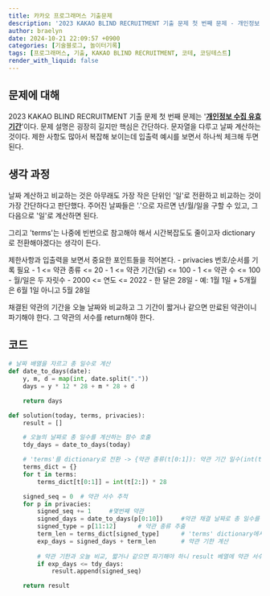```yaml
---
title: 카카오 프로그래머스 기출문제
description: '2023 KAKAO BLIND RECRUITMENT 기출 문제 첫 번째 문제 - 개인정보 수집 유효기간' 풀어보기
author: braelyn
date: 2024-10-21 22:09:57 +0900
categories: [기술블로그, 놀이터기록]
tags: [프로그래머스, 기출, KAKAO BLIND RECRUITMENT, 코테, 코딩테스트]
render_with_liquid: false
---
```


## 문제에 대해
2023 KAKAO BLIND RECRUITMENT 기출 문제 첫 번째 문제는 '[**개인정보 수집 유효기간**](https://school.programmers.co.kr/learn/courses/30/lessons/150370)'이다.
문제 설명은 굉장히 길지만 핵심은 간단하다. 문자열을 다루고 날짜 계산하는 것이다.
제한 사항도 많아서 복잡해 보이는데 입출력 예시를 보면서 하나씩 체크해 두면 된다.


## 생각 과정
날짜 계산하고 비교하는 것은 아무래도 가장 작은 단위인 '일'로 전환하고 비교하는 것이 가장 간단하다고 판단했다.
주어진 날짜들은 '.'으로 자르면 년/월/일을 구할 수 있고, 그다음으로 '일'로 계산하면 된다.

그리고 'terms'는 나중에 빈번으로 참고해야 해서 시간복잡도도 줄이고자 dictionary로 전환해야겠다는 생각이 든다.

제한사항과 입출력을 보면서 중요한 포인트들을 적어본다.
    - privacies 번호/순서를 기록 필요
    - 1 <= 약관 종류 <= 20
    - 1 <= 약관 기간(달) <= 100
    - 1 <= 약관 수 <= 100
    - 월/일은 두 자릿수
    - 2000 <= 연도 <= 2022
    - 한 달은 28일
    - 예: 1월 1일 + 5개월은 6월 1일 아니고 5월 28일

채결된 약관의 기간을 오늘 날짜와 비교하고 그 기간이 짧거나 같으면 만료된 약관이니 파기해야 한다. 그 약관의 서수를 return해야 한다.

## 코드

```python
# 날짜 배열을 자르고 총 일수로 계산
def date_to_days(date):
    y, m, d = map(int, date.split("."))
    days = y * 12 * 28 + m * 28 + d

    return days

def solution(today, terms, privacies):
    result = []

    # 오늘의 날짜로 총 일수를 계산하는 함수 호출
    tdy_days = date_to_days(today)

    # 'terms'를 dictionary로 전환 -> {약관 종류(t[0:1]): 약관 기간 일수(int(t[2:]) * 28)}
    terms_dict = {}
    for t in terms:
        terms_dict[t[0:1]] = int(t[2:]) * 28

    signed_seq = 0  # 약관 서수 추적
    for p in privacies:
        signed_seq += 1     #몇번째 약관
        signed_days = date_to_days(p[0:10])     #약관 채결 날짜로 총 일수를 계산하는 함수 호출
        signed_type = p[11:12]      # 약관 종류 추출
        term_len = terms_dict[signed_type]      # 'terms' dictionary에서 약관 기한 추출
        exp_days = signed_days + term_len       # 약관 기한 계산
        
        # 약관 기한과 오늘 비교, 짧거나 같으면 파기해야 하니 result 베열에 약관 서수를 기입
        if exp_days <= tdy_days:
            result.append(signed_seq)

    return result
```

